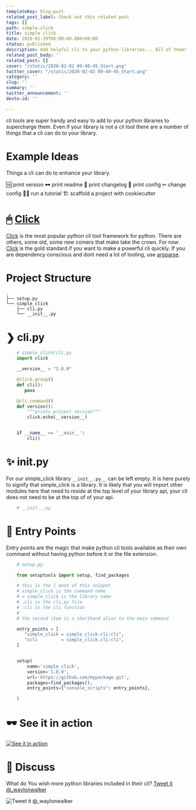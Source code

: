 ```yaml
---
templateKey: blog-post
related_post_label: Check out this related post
tags: []
path: simple-click
title: simple click
date: 2020-01-29T06:00:00.000+00:00
status: published
description: Add helpful cli to your python libraries... All of them!
related_post_body: ''
related_post: []
cover: "/static/2020-02-02 09-40-45_Start.png"
twitter_cover: "/static/2020-02-02 09-40-45_Start.png"
category: ''
slug: ''
summary: ''
twitter_announcement: ''
devto-id: ''

---
```

cli tools are super handy and easy to add to your python libraries to supercharge them. Even if your library is not a cli tool there are a number of things that a cli can do to your library.

# Example Ideas

Things a cli can do to enhance your library.

🆚 print version
🕶 print readme
📝 print changelog
📃 print config
✏ change config
👩‍🎓 run a tutorial
🏗 scaffold a project with cookiecutter

# 🖱 [Click](https://click.palletsprojects.com/)

[Click](https://click.palletsprojects.com/) is the most popular python cli tool framework for python. There are others, some old, some new comers that make take the crown. For now [Click](https://click.palletsprojects.com/) is the gold standard if you want to make a powerful cli quickly. If you are dependency conscious and dont need a lot of tooling, use [argparse](https://docs.python.org/3/library/argparse.html).

# Project Structure

    .
    ├── setup.py
    └── simple_click
        ├── cli.py
        └── __init__.py

# ❯ cli.py

``` python
    # simple_click/cli.py
    import click

    __version__ = "1.0.0"

    @click.group()
    def cli():
       pass

    @cli.command()
    def version():
        """prints project version"""
        click.echo(__version__)


    if __name__ == '__main__':
        cli()
```

# ✨ **init**.py

For our simple_click library `__init__.py__` can be left empty. It is here purely to signify that simple_click is a library. It is likely that you will import other modules here that need to reside at the top level of your library api, your cli does not need to be at the top of of your api.

``` python
    # __init__.py
```

# 🚪 Entry Points

Entry points are the magic that make python cli tools available as their own command without having python before it or the file extension.

``` python
    # setup.py

    from setuptools import setup, find_packages

    # this is the 🥩 meat of this snippet
    # simple_click is the command name
    # = simple_click is the library name
    # .cli is the cli.py file
    # :cli is the cli function
    #
    # the second item is a shorthand alias to the main command

    entry_points = [
       "simple_click = simple_click.cli:cli",
       "scli         = simple_click.cli:cli",
    ]


    setup(
        name='simple_click',
        version='1.0.0',
        url='https://github.com/mypackage.git',
        packages=find_packages(),
        entry_points={"console_scripts": entry_points},

    )
```

# 🕶 See it in action

[![See it in action](https://res.cloudinary.com/practicaldev/image/fetch/s--RiG3kZsy--/c_limit%2Cf_auto%2Cfl_progressive%2Cq_66%2Cw_880/https://dev-to-uploads.s3.amazonaws.com/i/4zrhvj5yjzyk63np91g9.gif "See it in action")](https://res.cloudinary.com/practicaldev/image/fetch/s--RiG3kZsy--/c_limit%2Cf_auto%2Cfl_progressive%2Cq_66%2Cw_880/https://dev-to-uploads.s3.amazonaws.com/i/4zrhvj5yjzyk63np91g9.gif)

# 📢 Discuss

What do You wish more python libraries included in their cli?  [Tweet it @_waylonwalker](https://twitter.com/intent/tweet?text=@_waylonwalker%20More%20libraries%20should%20...%0A%0Awaylonwalker.com/b/scli)

![Tweet it @_waylonwalker](https://twitter.com/intent/tweet?text=@_waylonwalker%20More%20libraries%20should%20...%0A%0Awaylonwalker.com/b/scli)
